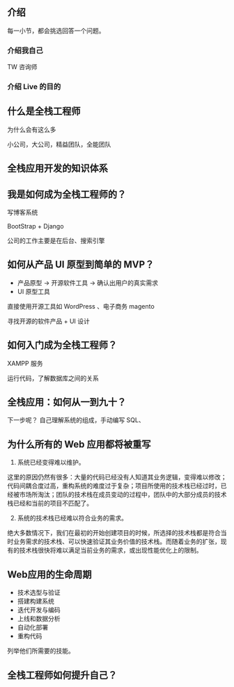 介绍
---

每一小节，都会挑选回答一个问题。

### 介绍我自己 

TW 咨询师

### 介绍 Live 的目的

什么是全栈工程师
---

为什么会有这么多

小公司，大公司，精益团队，全能团队

全栈应用开发的知识体系
---

我是如何成为全栈工程师的？
---

写博客系统

BootStrap + Django 

公司的工作主要是在后台、搜索引擎


如何从产品 UI 原型到简单的 MVP？
---

 - 产品原型 -> 开源软件工具 -> 确认出用户的真实需求
 - UI 原型工具

直接使用开源工具如 WordPress 、电子商务 magento

寻找开源的软件产品 + UI 设计

如何入门成为全栈工程师？
---

XAMPP 服务

运行代码，了解数据库之间的关系

全栈应用：如何从一到九十？
---

下一步呢？ 自己理解系统的组成，手动编写 SQL、


为什么所有的 Web 应用都将被重写
---

1. 系统已经变得难以维护。

这里的原因仍然有很多：大量的代码已经没有人知道其业务逻辑，变得难以修改；代码间耦合度过高，重构系统的难度过于复杂；项目所使用的技术栈已经过时，已经被市场所淘汰；团队的技术栈在成员变动的过程中，团队中的大部分成员的技术栈已经和当前的项目不匹配了。

2. 系统的技术栈已经难以符合业务的需求。

绝大多数情况下，我们在最初的开始创建项目的时候，所选择的技术栈都是符合当时业务需求的技术栈、可以快速验证其业务价值的技术栈。而随着业务的扩张，现有的技术栈很快将难以满足当前业务的需求，或出现性能优化上的限制。

Web应用的生命周期
---

 - 技术选型与验证 
 - 搭建构建系统
 - 迭代开发与编码
 - 上线和数据分析
 - 自动化部署
 - 重构代码

列举他们所需要的技能。

全栈工程师如何提升自己？
---
